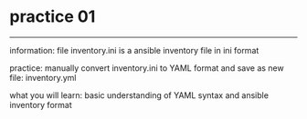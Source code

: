 # practice 01

***

information: file inventory.ini is a ansible inventory file in ini format

practice: manually convert inventory.ini to YAML format and save as new file: inventory.yml

what you will learn: basic understanding of YAML syntax and ansible inventory format
